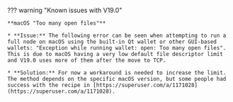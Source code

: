 ??? warning "Known issues with V19.0"
    
    **macOS "Too many open files"**

    * **Issue:** The following error can be seen when attempting to run a full node on macOS using the built-in Qt wallet or other GUI-based wallets: "Exception while running wallet: open: Too many open files". This is due to macOS having a very low default file descriptor limit and V19.0 uses more of them after the move to TCP.
    
    * **Solution:** For now a workaround is needed to increase the limit. The method depends on the specific macOS version, but some people had success with the recipe in [https://superuser.com/a/1171028](https://superuser.com/a/1171028).